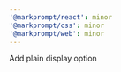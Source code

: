 ```yaml
---
'@markprompt/react': minor
'@markprompt/css': minor
'@markprompt/web': minor
---
```


Add plain display option
